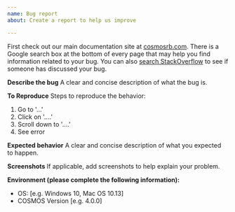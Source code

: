 ```yaml
---
name: Bug report
about: Create a report to help us improve

---
```


First check out our main documentation site at [cosmosrb.com](https://cosmosrb.com). There is a Google search box at the bottom of every page that may help you find information related to your bug. You can also [search StackOverflow](https://stackoverflow.com/search?q=cosmos+ruby) to see if someone has discussed your bug.

**Describe the bug**
A clear and concise description of what the bug is.

**To Reproduce**
Steps to reproduce the behavior:
1. Go to '...'
2. Click on '....'
3. Scroll down to '....'
4. See error

**Expected behavior**
A clear and concise description of what you expected to happen.

**Screenshots**
If applicable, add screenshots to help explain your problem.

**Environment (please complete the following information):**
 - OS: [e.g. Windows 10, Mac OS 10.13]
 - COSMOS Version [e.g. 4.0.0]
